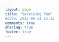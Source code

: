 ```yaml
---
layout: page
title: "Servicing You"
#date: 2015-06-21 15:33
comments: true
sharing: true
footer: true
---
```

